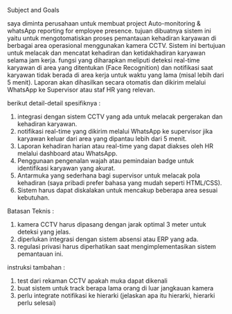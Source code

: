 Subject and Goals

saya diminta perusahaan untuk membuat project Auto-monitoring & whatsApp reporting for employee presence. 
tujuan dibuatnya sistem ini yaitu untuk mengotomatiskan proses pemantauan kehadiran karyawan di berbagai area operasional menggunakan kamera CCTV.
Sistem ini bertujuan untuk melacak dan mencatat kehadiran dan ketidakhadiran karyawan selama jam kerja. 
fungsi yang diharapkan meliputi deteksi real-time karyawan di area yang ditentukan (Face Recognition) dan 
notifikasi saat karyawan tidak berada di area kerja untuk waktu yang lama (misal lebih dari 5 menit). 
Laporan akan dihasilkan secara otomatis dan dikirim melalui WhatsApp ke Supervisor atau staf HR yang relevan. 

berikut detail-detail spesifiknya : 
1. integrasi dengan sistem CCTV yang ada untuk melacak pergerakan dan kehadiran karyawan. 
2. notifikasi real-time yang dikirim melalui WhatsApp ke supervisor jika karyawan keluar dari area yang dipantau lebih dari 5 menit. 
3. Laporan kehadiran harian atau real-time yang dapat diakses oleh HR melalui dashboard atau WhatsApp. 
4. Penggunaan pengenalan wajah atau pemindaian badge untuk identifikasi karyawan yang akurat. 
5. Antarmuka yang sederhana bagi supervisor untuk melacak pola kehadiran (saya pribadi prefer bahasa yang mudah seperti HTML/CSS). 
6. Sistem harus dapat diskalakan untuk mencakup beberapa area sesuai kebutuhan. 

Batasan Teknis : 
1. kamera CCTV harus dipasang dengan jarak optimal 3 meter untuk deteksi yang jelas. 
2. diperlukan integrasi dengan sistem absensi atau ERP yang ada. 
3. regulasi privasi harus diperhatikan saat mengimplementasikan sistem pemantauan ini. 

instruksi tambahan : 
1. test dari rekaman CCTV apakah muka dapat dikenali 
2. buat sistem untuk track berapa lama orang di luar jangkauan kamera 
3. perlu integrate notifikasi ke hierarki (jelaskan apa itu hierarki, hierarki perlu selesai) 
